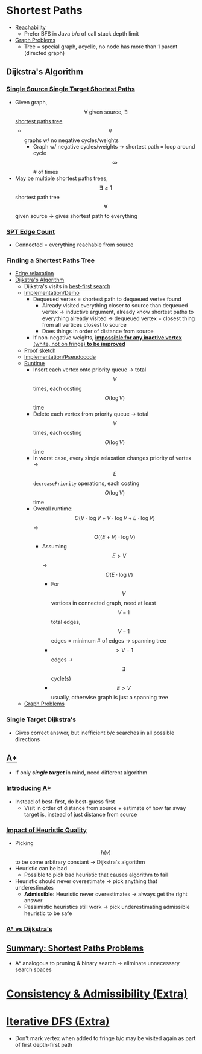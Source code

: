 # Shortest Paths
* [Reachability](https://docs.google.com/presentation/d/14MotRlepBzlhoqgYVmQcBRFpDO0kUs_zHqf3NB-BR88/edit#slide=id.g859e59c73_0_1)
    * Prefer BFS in Java b/c of call stack depth limit
* [Graph Problems](https://docs.google.com/presentation/d/14MotRlepBzlhoqgYVmQcBRFpDO0kUs_zHqf3NB-BR88/edit#slide=id.g431b6f645db5a43c_0)
    * Tree = special graph, acyclic, no node has more than 1 parent (directed graph)

## Dijkstra's Algorithm

### [Single Source Single Target Shortest Paths](https://docs.google.com/presentation/d/14MotRlepBzlhoqgYVmQcBRFpDO0kUs_zHqf3NB-BR88/edit#slide=id.g1db8851c42_6_129)
* Given graph, $$\forall \text{ given source, } \exists$$ [shortest paths tree](https://docs.google.com/presentation/d/14MotRlepBzlhoqgYVmQcBRFpDO0kUs_zHqf3NB-BR88/edit#slide=id.g1db8851c42_45_46)
    * $$\forall$$ graphs w/ no negative cycles/weights
        * Graph w/ negative cycles/weights → shortest path = loop around cycle $$\infty$$ # of times
* May be multiple shortest paths trees, $$\exists \geq 1$$ shortest path tree $$\forall$$ given source → gives shortest path to everything

### [SPT Edge Count](https://docs.google.com/presentation/d/14MotRlepBzlhoqgYVmQcBRFpDO0kUs_zHqf3NB-BR88/edit#slide=id.g99cc41691_0_1009)
* Connected = everything reachable from source

### Finding a Shortest Paths Tree
* [Edge relaxation](https://docs.google.com/presentation/d/14MotRlepBzlhoqgYVmQcBRFpDO0kUs_zHqf3NB-BR88/edit#slide=id.g99cc41691_0_558)
* [Dijkstra's Algorithm](https://docs.google.com/presentation/d/14MotRlepBzlhoqgYVmQcBRFpDO0kUs_zHqf3NB-BR88/edit#slide=id.g99cc41691_0_623)
    * Dijkstra's visits in [best-first search](https://docs.google.com/presentation/d/14MotRlepBzlhoqgYVmQcBRFpDO0kUs_zHqf3NB-BR88/edit#slide=id.g99cc41691_0_976)
    * [Implementation/Demo](https://docs.google.com/presentation/d/14MotRlepBzlhoqgYVmQcBRFpDO0kUs_zHqf3NB-BR88/edit#slide=id.g99cc41691_0_115)
        * Dequeued vertex = shortest path to dequeued vertex found
            * Already visited everything closer to source than dequeued vertex → inductive argument, already know shortest paths to everything already visited → dequeued vertex = closest thing from all vertices closest to source
            * Does things in order of distance from source
        * If non-negative weights, [**impossible for any inactive vertex** (white, not on fringe) **to be improved**](https://docs.google.com/presentation/d/1_bw2z1ggUkquPdhl7gwdVBoTaoJmaZdpkV6MoAgxlJc/edit#slide=id.g771336078_0_957)
    * [Proof sketch](https://docs.google.com/presentation/d/14MotRlepBzlhoqgYVmQcBRFpDO0kUs_zHqf3NB-BR88/edit#slide=id.g99cc41691_0_976)
    * [Implementation/Pseudocode](https://docs.google.com/presentation/d/14MotRlepBzlhoqgYVmQcBRFpDO0kUs_zHqf3NB-BR88/edit#slide=id.g99cc41691_0_753)
    * [Runtime](https://docs.google.com/presentation/d/14MotRlepBzlhoqgYVmQcBRFpDO0kUs_zHqf3NB-BR88/edit#slide=id.g99cc41691_0_963)
        * Insert each vertex onto priority queue → total $$V$$ times, each costing $$O(\log{V})$$ time
        * Delete each vertex from priority queue → total $$V$$ times, each costing $$O(\log{V})$$ time
        * In worst case, every single relaxation changes priority of vertex → $$E$$ `decreasePriority` operations, each costing $$O(\log{V})$$ time
        * Overall runtime: $$O(V \cdot \log{V} + V \cdot \log{V} + E \cdot \log{V})$$ → $$O((E + V) \cdot \log{V})$$
            * Assuming $$E > V$$ → $$O(E \cdot \log{V})$$
                * For $$V$$ vertices in connected graph, need at least $$V - 1$$ total edges, $$V - 1$$ edges = minimum # of edges → spanning tree
                * $$> V - 1$$ edges → $$\exists$$ cycle(s)
                * $$E > V$$ usually, otherwise graph is just a spanning tree
    * [Graph Problems](https://docs.google.com/presentation/d/14MotRlepBzlhoqgYVmQcBRFpDO0kUs_zHqf3NB-BR88/edit#slide=id.g99cc41691_0_957)

### Single Target Dijkstra's
* Gives correct answer, but inefficient b/c searches in all possible directions

## [A*](https://docs.google.com/presentation/d/14MotRlepBzlhoqgYVmQcBRFpDO0kUs_zHqf3NB-BR88/edit#slide=id.g52d304ea8_1106)
* If only ***single target*** in mind, need different algorithm

### [Introducing A*](https://docs.google.com/presentation/d/14MotRlepBzlhoqgYVmQcBRFpDO0kUs_zHqf3NB-BR88/edit#slide=id.g52d304ea8_1139)
* Instead of best-first, do best-guess first
    * Visit in order of distance from source + estimate of how far away target is, instead of just distance from source

### [Impact of Heuristic Quality](https://docs.google.com/presentation/d/14MotRlepBzlhoqgYVmQcBRFpDO0kUs_zHqf3NB-BR88/edit#slide=id.g52d304ea8_013)
* Picking $$h(v)$$ to be some arbitrary constant → Dijkstra's algorithm
* Heuristic can be bad
    * Possible to pick bad heuristic that causes algorithm to fail
* Heuristic should never overestimate → pick anything that underestimates
    * **Admissible:** Heuristic never overestimates → always get the right answer
    * Pessimistic heuristics still work → pick underestimating admissible heuristic to be safe

### [A* vs Dijkstra's](https://docs.google.com/presentation/d/14MotRlepBzlhoqgYVmQcBRFpDO0kUs_zHqf3NB-BR88/edit#slide=id.g99cc41691_0_909)

## [Summary: Shortest Paths Problems](https://docs.google.com/presentation/d/14MotRlepBzlhoqgYVmQcBRFpDO0kUs_zHqf3NB-BR88/edit#slide=id.g52fde9d29_00)
* A* analogous to pruning & binary search → eliminate unnecessary search spaces

# [Consistency & Admissibility (Extra)](https://docs.google.com/presentation/d/14MotRlepBzlhoqgYVmQcBRFpDO0kUs_zHqf3NB-BR88/edit#slide=id.g99cc41691_0_925)

# [Iterative DFS (Extra)](https://docs.google.com/presentation/d/14MotRlepBzlhoqgYVmQcBRFpDO0kUs_zHqf3NB-BR88/edit#slide=id.g431b6f645db5a43c_93)
* Don't mark vertex when added to fringe b/c may be visited again as part of first depth-first path
